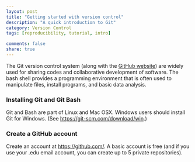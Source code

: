 ```yaml
---
layout: post
title: "Getting started with version control"
description: "A quick introduction to Git"
category: Version Control
tags: [reproducibility, tutorial, intro]

comments: false
share: true
---
```


The Git version control system (along with the [GitHub website](https://github.com/)) are widely used for sharing codes and collaborative development of software.
The bash shell provides a programming environment that is often used to manipulate files, install programs, and basic data analysis.
<!-- more -->

### Installing Git and Git Bash

Git and Bash are part of Linux and Mac OSX.
Windows users should install Git for Windows. (See https://git-scm.com/download/win.)

### Create a GitHub account

Create an account at https://github.com/. A basic account is free (and if you use your .edu email account, you can create up to 5 private repositories).

###
